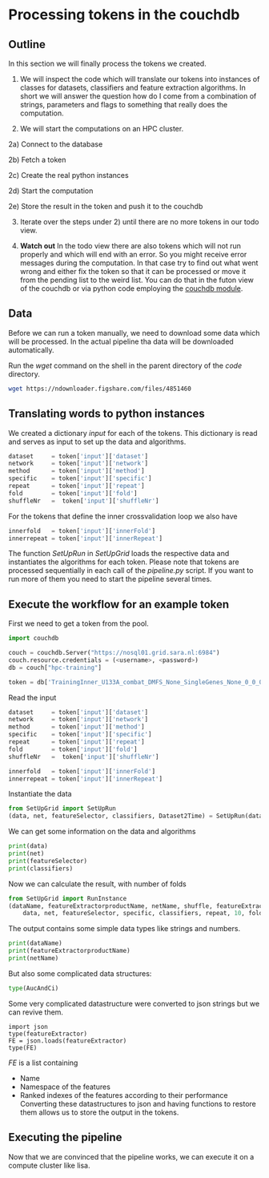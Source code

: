 # Processing tokens in the couchdb

## Outline
In this section we will finally process the tokens we created.

1) We will inspect the code which will translate our tokens into instances of classes for datasets, classifiers and feature extraction algorithms. In short we will answer the question how do I come from a combination of strings, parameters and flags to something that really does the computation.

2) We will start the computations on an HPC cluster.

2a) Connect to the database

2b) Fetch a token

2c) Create the real python instances

2d) Start the computation

2e) Store the result in the token and push it to the couchdb

3) Iterate over the steps under 2) until there are no more tokens in our todo view.

4) **Watch out**
 In the todo view there are also tokens which will not run properly and which will end with an error. So you might receive error messages during the computation. In that case try to find out what went wrong and either fix the token so that it can be processed or move it from the pending list to the weird list.
You can do that in the futon view of the couchdb or via python code employing the [couchdb module](https://pythonhosted.org/CouchDB/getting-started.html).

## Data
Before we can run a token manually, we need to download some data which will be processed. In the actual pipeline tha data will be downloaded automatically.

Run the *wget* command on the shell in the parent directory of the *code* directory.

```sh
wget https://ndownloader.figshare.com/files/4851460
```
## Translating words to python instances

We created a dictionary *input* for each of the tokens. This dictionary is read and serves as input to set up the data and algorithms.

```py
dataset     = token['input']['dataset']
network     = token['input']['network']
method      = token['input']['method']
specific    = token['input']['specific']
repeat      = token['input']['repeat']
fold        = token['input']['fold']
shuffleNr   =  token['input']['shuffleNr']
```
For the tokens that define the inner crossvalidation loop we also have

```py
innerfold   = token['input']['innerFold']
innerrepeat = token['input']['innerRepeat']
```
The function *SetUpRun* in *SetUpGrid* loads the respective data and instantiates the algorithms for each token.
Please note that tokens are processed sequentially in each call of the *pipeline.py* script. If you want to run more of them you need to start the pipeline several times.

## Execute the workflow for an example token
First we need to get a token from the pool.

```py
import couchdb

couch = couchdb.Server("https://nosql01.grid.sara.nl:6984")
couch.resource.credentials = (<username>, <password>)
db = couch["hpc-training"]

token = db['TrainingInner_U133A_combat_DMFS_None_SingleGenes_None_0_0_0_0_None']
```

Read the input

```py
dataset     = token['input']['dataset']
network     = token['input']['network']
method      = token['input']['method']
specific    = token['input']['specific']
repeat      = token['input']['repeat']
fold        = token['input']['fold']
shuffleNr   =  token['input']['shuffleNr']

innerfold   = token['input']['innerFold']
innerrepeat = token['input']['innerRepeat']
```

Instantiate the data
```py
from SetUpGrid import SetUpRun
(data, net, featureSelector, classifiers, Dataset2Time) = SetUpRun(dataset, network, method)
```
We can get some information on the data and algorithms
```py
print(data)
print(net)
print(featureSelector)
print(classifiers)
```

Now we can calculate the result, with number of folds 
```py
from SetUpGrid import RunInstance
(dataName, featureExtractorproductName, netName, shuffle, featureExtractor, AucAndCi) = RunInstance(
    data, net, featureSelector, specific, classifiers, repeat, 10, fold, shuffleNr, Dataset2Time)
```

The output contains some simple data types like strings and numbers.

```py
print(dataName)
print(featureExtractorproductName)
print(netName)
```

But also some complicated data structures:

```py
type(AucAndCi)
```

Some very complicated datastructure were converted to json strings but we can revive them.

```
import json
type(featureExtractor)
FE = json.loads(featureExtractor)
type(FE)
```

*FE* is a list containing
- Name
- Namespace of the features
- Ranked indexes of the features according to their performance
Converting these datastructures to json and having functions to restore them allows us to store the output in the tokens.

## Executing the pipeline
Now that we are convinced that the pipeline works, we can execute it on a compute cluster like lisa. 








